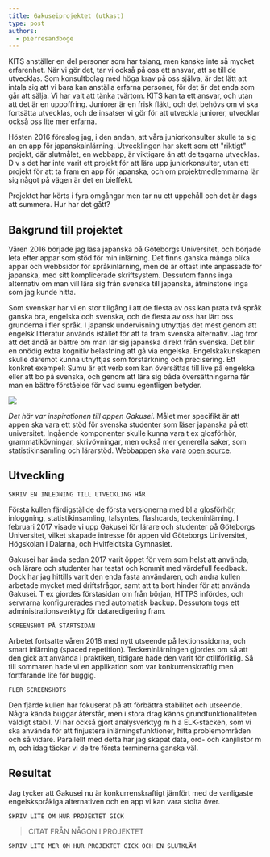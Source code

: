 ```yaml
---
title: Gakuseiprojektet (utkast)
type: post
authors:
  - pierresandboge
---
```


KITS anställer en del personer som har talang, men kanske inte så mycket erfarenhet. När vi gör det, tar vi också på oss ett ansvar, att se till de utvecklas. Som konsultbolag med höga krav på oss själva, är det lätt att intala sig att vi bara kan anställa erfarna personer, för det är det enda som går att sälja. Vi har valt att tänka tvärtom. KITS kan ta ett ansvar, och utan att det är en uppoffring. Juniorer är en frisk fläkt, och det behövs om vi ska fortsätta utvecklas, och de insatser vi gör för att utveckla juniorer, utvecklar också oss lite mer erfarna.

Hösten 2016 föreslog jag, i den andan, att våra juniorkonsulter skulle ta sig an en app för japanskainlärning. Utvecklingen har skett som ett "riktigt" projekt, där slutmålet, en webbapp, är viktigare än att deltagarna utvecklas. D v s det har inte varit ett projekt för att lära upp juniorkonsulter, utan ett projekt för att ta fram en app för japanska, och om projektmedlemmarna lär sig något på vägen är det en bieffekt.

Projektet har körts i fyra omgångar men tar nu ett uppehåll och det är dags att summera. Hur har det gått?

<!-- more -->

## Bakgrund till projektet

Våren 2016 började jag läsa japanska på Göteborgs Universitet, och började leta efter appar som stöd för min inlärning. Det finns ganska många olika appar och webbsidor för språkinlärning, men de är oftast inte anpassade för japanska, med sitt komplicerade skriftsystem. Dessutom fanns inga alternativ om man vill lära sig från svenska till japanska, åtminstone inga som jag kunde hitta.

Som svenskar har vi en stor tillgång i att de flesta av oss kan prata två språk ganska bra, engelska och svenska, och de flesta av oss har lärt oss grunderna i fler språk. I japansk undervisning utnyttjas det mest genom att engelsk litteratur används istället för att ta fram svenska alternativ. Jag tror att det ändå är bättre om man lär sig japanska direkt från svenska. Det blir en onödig extra kognitiv belastning att gå via engelska. Engelskakunskapen skulle däremot kunna utnyttjas som förstärkning och precisering. Ett konkret exempel: Sumu är ett verb som kan översättas till live på engelska eller att bo på svenska, och genom att lära sig båda översättningarna får man en bättre förståelse för vad sumu egentligen betyder.

![](/assets/blogg_gakusei-1.svg)

_Det här var inspirationen till appen Gakusei._ Målet mer specifikt är att appen ska vara ett stöd för svenska studenter som läser japanska på ett universitet. Ingående komponenter skulle kunna vara t ex glosförhör, grammatikövningar, skrivövningar, men också mer generella saker, som statistikinsamling och lärarstöd. Webbappen ska vara [open source](https://github.com/kits-ab/gakusei).

## Utveckling

`SKRIV EN INLEDNING TILL UTVECKLING HÄR`

Första kullen färdigställde de första versionerna med bl a glosförhör, inloggning, statistikinsamling, talsyntes, flashcards, teckeninlärning. I februari 2017 visade vi upp Gakusei för lärare och studenter på Göteborgs Universitet, vilket skapade intresse för appen vid Göteborgs Universitet, Högskolan i Dalarna, och Hvitfeldtska Gymnasiet.

Gakusei har ända sedan 2017 varit öppet för vem som helst att använda, och lärare och studenter har testat och kommit med värdefull feedback. Dock har jag hittills varit den enda fasta användaren, och andra kullen arbetade mycket med driftsfrågor, samt att ta bort hinder för att använda Gakusei. T ex gjordes förstasidan om från början, HTTPS infördes, och servrarna konfigurerades med automatisk backup. Dessutom togs ett administrationsverktyg för dataredigering fram.

`SCREENSHOT PÅ STARTSIDAN`

Arbetet fortsatte våren 2018 med nytt utseende på lektionssidorna, och smart inlärning (spaced repetition). Teckeninlärningen gjordes om så att den gick att använda i praktiken, tidigare hade den varit för otillförlitlig. Så till sommaren hade vi en applikation som var konkurrenskraftig men fortfarande lite för buggig.

`FLER SCREENSHOTS`

Den fjärde kullen har fokuserat på att förbättra stabilitet och utseende. Några kända buggar återstår, men i stora drag känns grundfunktionaliteten väldigt stabil. Vi har också gjort analysverktyg m h a ELK-stacken, som vi ska använda för att finjustera inlärningsfunktioner, hitta problemområden och så vidare. Parallellt med detta har jag skapat data, ord- och kanjilistor m m, och idag täcker vi de tre första terminerna ganska väl.

## Resultat

Jag tycker att Gakusei nu är konkurrenskraftigt jämfört med de vanligaste engelskspråkiga alternativen och en app vi kan vara stolta över.

`SKRIV LITE OM HUR PROJEKTET GICK`

> CITAT FRÅN NÅGON I PROJEKTET

`SKRIV LITE MER OM HUR PROJEKTET GICK OCH EN SLUTKLÄM`
